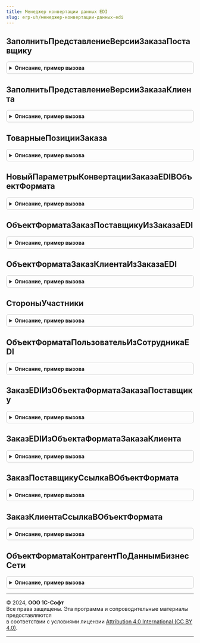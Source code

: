 ```yaml
---
title: Менеджер конвертации данных EDI
slug: erp-uh/менеджер-конвертации-данных-edi
---
```



## ЗаполнитьПредставлениеВерсииЗаказаПоставщику
<details style="margin: 1em 0; padding: 0.5em; border: 1px solid #ccc; border-radius: 6px;">

<summary style="font-weight: bold; cursor: pointer;">Описание, пример вызова</summary>

```bsl

Процедура ЗаполнитьПредставлениеВерсииЗаказаПоставщику(Результат, Знач Ссылка, ЕстьОшибки = Ложь, ТекстОшибки = "") Экспорт
```

Пример вызова
```bsl
МенеджерКонвертацииДанныхEDI.ЗаполнитьПредставлениеВерсииЗаказаПоставщику(Результат, Ссылка, ЕстьОшибки, ТекстОшибки);
```
</details>

## ЗаполнитьПредставлениеВерсииЗаказаКлиента
<details style="margin: 1em 0; padding: 0.5em; border: 1px solid #ccc; border-radius: 6px;">

<summary style="font-weight: bold; cursor: pointer;">Описание, пример вызова</summary>

```bsl

Процедура ЗаполнитьПредставлениеВерсииЗаказаКлиента(Результат, Знач Ссылка, ЕстьОшибки = Ложь, ТекстОшибки = "") Экспорт
```

Пример вызова
```bsl
МенеджерКонвертацииДанныхEDI.ЗаполнитьПредставлениеВерсииЗаказаКлиента(Результат, Ссылка, ЕстьОшибки, ТекстОшибки);
```
</details>

## ТоварныеПозицииЗаказа
<details style="margin: 1em 0; padding: 0.5em; border: 1px solid #ccc; border-radius: 6px;">

<summary style="font-weight: bold; cursor: pointer;">Описание, пример вызова</summary>

```bsl

Функция ТоварныеПозицииЗаказа(Знач ТипДокумента, Знач МодельЗаказа, Знач ТаблицаСопоставления = Неопределено, Экспорт
```

Пример вызова
```bsl
Результат = МенеджерКонвертацииДанныхEDI.ТоварныеПозицииЗаказа(ТипДокумента, МодельЗаказа, ТаблицаСопоставления, );
```
</details>

## НовыйПараметрыКонвертацииЗаказаEDIВОбъектФормата
<details style="margin: 1em 0; padding: 0.5em; border: 1px solid #ccc; border-radius: 6px;">

<summary style="font-weight: bold; cursor: pointer;">Описание, пример вызова</summary>

```bsl

Функция НовыйПараметрыКонвертацииЗаказаEDIВОбъектФормата() Экспорт
```

Пример вызова
```bsl
Результат = МенеджерКонвертацииДанныхEDI.НовыйПараметрыКонвертацииЗаказаEDIВОбъектФормата() 
```
</details>

## ОбъектФорматаЗаказПоставщикуИзЗаказаEDI
<details style="margin: 1em 0; padding: 0.5em; border: 1px solid #ccc; border-radius: 6px;">

<summary style="font-weight: bold; cursor: pointer;">Описание, пример вызова</summary>

```bsl

Функция ОбъектФорматаЗаказПоставщикуИзЗаказаEDI(Знач МодельЗаказа, Знач ПараметрыКонвертации, ЕстьОшибки, ТекстОшибки = "", Экспорт
```

Пример вызова
```bsl
Результат = МенеджерКонвертацииДанныхEDI.ОбъектФорматаЗаказПоставщикуИзЗаказаEDI(МодельЗаказа, ПараметрыКонвертации, ЕстьОшибки, ТекстОшибки, );
```
</details>

## ОбъектФорматаЗаказКлиентаИзЗаказаEDI
<details style="margin: 1em 0; padding: 0.5em; border: 1px solid #ccc; border-radius: 6px;">

<summary style="font-weight: bold; cursor: pointer;">Описание, пример вызова</summary>

```bsl

Функция ОбъектФорматаЗаказКлиентаИзЗаказаEDI(Знач МодельЗаказа, Знач ПараметрыКонвертации, ЕстьОшибки, ТекстОшибки = "", Экспорт
```

Пример вызова
```bsl
Результат = МенеджерКонвертацииДанныхEDI.ОбъектФорматаЗаказКлиентаИзЗаказаEDI(МодельЗаказа, ПараметрыКонвертации, ЕстьОшибки, ТекстОшибки, );
```
</details>

## СтороныУчастники
<details style="margin: 1em 0; padding: 0.5em; border: 1px solid #ccc; border-radius: 6px;">

<summary style="font-weight: bold; cursor: pointer;">Описание, пример вызова</summary>

```bsl

Функция СтороныУчастники(Знач ТипДокумента, Знач МодельЗаказа, ЕстьОшибки, ТекстОшибки = "") Экспорт
```

Пример вызова
```bsl
Результат = МенеджерКонвертацииДанныхEDI.СтороныУчастники(ТипДокумента, МодельЗаказа, ЕстьОшибки, ТекстОшибки);
```
</details>

## ОбъектФорматаПользовательИзСотрудникаEDI
<details style="margin: 1em 0; padding: 0.5em; border: 1px solid #ccc; border-radius: 6px;">

<summary style="font-weight: bold; cursor: pointer;">Описание, пример вызова</summary>

```bsl

Функция ОбъектФорматаПользовательИзСотрудникаEDI(Знач МодельСотрудника, ЕстьОшибки, ТекстОшибки = "") Экспорт
```

Пример вызова
```bsl
Результат = МенеджерКонвертацииДанныхEDI.ОбъектФорматаПользовательИзСотрудникаEDI(МодельСотрудника, ЕстьОшибки, ТекстОшибки);
```
</details>

## ЗаказEDIИзОбъектаФорматаЗаказаПоставщику
<details style="margin: 1em 0; padding: 0.5em; border: 1px solid #ccc; border-radius: 6px;">

<summary style="font-weight: bold; cursor: pointer;">Описание, пример вызова</summary>

```bsl

Функция ЗаказEDIИзОбъектаФорматаЗаказаПоставщику(Знач ПараметрыКонвертации, Знач ОбъектФормата, ЕстьОшибки, ТекстОшибки) Экспорт
```

Пример вызова
```bsl
Результат = МенеджерКонвертацииДанныхEDI.ЗаказEDIИзОбъектаФорматаЗаказаПоставщику(ПараметрыКонвертации, ОбъектФормата, ЕстьОшибки, ТекстОшибки) 
```
</details>

## ЗаказEDIИзОбъектаФорматаЗаказаКлиента
<details style="margin: 1em 0; padding: 0.5em; border: 1px solid #ccc; border-radius: 6px;">

<summary style="font-weight: bold; cursor: pointer;">Описание, пример вызова</summary>

```bsl

Функция ЗаказEDIИзОбъектаФорматаЗаказаКлиента(Знач ПараметрыКонвертации, Знач ОбъектФормата, ЕстьОшибки, ТекстОшибки) Экспорт
```

Пример вызова
```bsl
Результат = МенеджерКонвертацииДанныхEDI.ЗаказEDIИзОбъектаФорматаЗаказаКлиента(ПараметрыКонвертации, ОбъектФормата, ЕстьОшибки, ТекстОшибки) 
```
</details>

## ЗаказПоставщикуСсылкаВОбъектФормата
<details style="margin: 1em 0; padding: 0.5em; border: 1px solid #ccc; border-radius: 6px;">

<summary style="font-weight: bold; cursor: pointer;">Описание, пример вызова</summary>

```bsl

Функция ЗаказПоставщикуСсылкаВОбъектФормата(Знач Ссылка, ЕстьОшибки = Ложь, ТекстОшибки = "") Экспорт
```

Пример вызова
```bsl
Результат = МенеджерКонвертацииДанныхEDI.ЗаказПоставщикуСсылкаВОбъектФормата(Ссылка, ЕстьОшибки, ТекстОшибки);
```
</details>

## ЗаказКлиентаСсылкаВОбъектФормата
<details style="margin: 1em 0; padding: 0.5em; border: 1px solid #ccc; border-radius: 6px;">

<summary style="font-weight: bold; cursor: pointer;">Описание, пример вызова</summary>

```bsl

Функция ЗаказКлиентаСсылкаВОбъектФормата(Знач Ссылка, ЕстьОшибки = Ложь, ТекстОшибки = "") Экспорт
```

Пример вызова
```bsl
Результат = МенеджерКонвертацииДанныхEDI.ЗаказКлиентаСсылкаВОбъектФормата(Ссылка, ЕстьОшибки, ТекстОшибки);
```
</details>

## ОбъектФорматаКонтрагентПоДаннымБизнесСети
<details style="margin: 1em 0; padding: 0.5em; border: 1px solid #ccc; border-radius: 6px;">

<summary style="font-weight: bold; cursor: pointer;">Описание, пример вызова</summary>

```bsl

Функция ОбъектФорматаКонтрагентПоДаннымБизнесСети(Знач ДанныеБизнесСети) Экспорт
```

Пример вызова
```bsl
Результат = МенеджерКонвертацииДанныхEDI.ОбъектФорматаКонтрагентПоДаннымБизнесСети(ДанныеБизнесСети) 
```
</details>

---

© 2024, **ООО 1С-Софт**  
Все права защищены. Эта программа и сопроводительные материалы предоставляются  
в соответствии с условиями лицензии [Attribution 4.0 International (CC BY 4.0)](https://creativecommons.org/licenses/by/4.0/legalcode).

---
